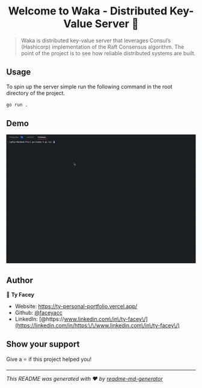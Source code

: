 <h1 align="center">Welcome to Waka - Distributed Key-Value Server 👋</h1>
<p>
</p>

> Waka is distributed key-value server that leverages Consul’s (Hashicorp) implementation of the Raft Consensus algorithm. The point of the project is to see how reliable distributed systems are built. 

## Usage
To spin up the server simple run the following command in the root directory of the project.

```sh
go run .
```

## Demo
![](waka_demo.gif)



## Author

👤 **Ty Facey**

* Website: https://ty-personal-portfolio.vercel.app/
* Github: [@faceyacc](https://github.com/faceyacc)
* LinkedIn: [@https:\/\/www.linkedin.com\/in\/ty-facey\/](https://linkedin.com/in/https:\/\/www.linkedin.com\/in\/ty-facey\/)

## Show your support

Give a ⭐️ if this project helped you!

***
_This README was generated with ❤️ by [readme-md-generator](https://github.com/kefranabg/readme-md-generator)_
